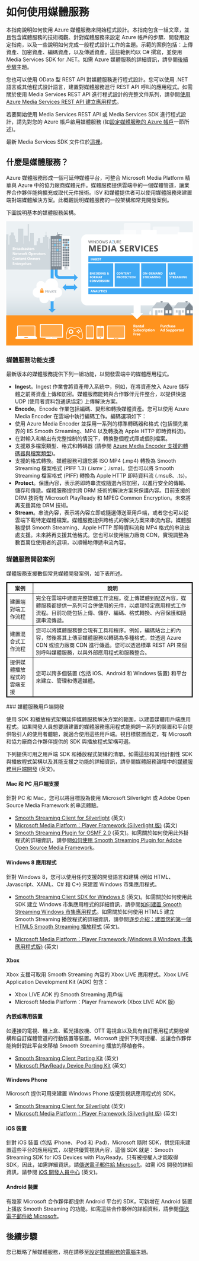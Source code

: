 <properties urlDisplayName="" pageTitle="" metaKeywords="" description="" metaCanonical="" services="" documentationCenter="" title="How to Use Media Services" authors="" solutions="" manager="" editor="" />

<tags ms.service="media-services" ms.workload="media" ms.tgt_pltfrm="na" ms.devlang="dotnet" ms.topic="article" ms.date="01/01/1900" ms.author="" />


# 如何使用媒體服務

本指南說明如何使用 Azure 媒體服務來開始程式設計。本指南包含一組文章，並且包含媒體服務的技術概觀、針對媒體服務來設定 Azure 帳戶的步驟、開發用設定指南，以及一些說明如何完成一般程式設計工作的主題。示範的案例包括：上傳資產、加密資產、編碼資產，以及傳遞資產。這些範例均以 C# 撰寫，並使用 Media Services SDK for .NET。如需 Azure 媒體服務的詳細資訊，請參閱[後續步驟][後續步驟]主題。

您也可以使用 OData 型 REST API 對媒體服務進行程式設計。您可以使用 .NET 語言或其他程式設計語言，建置對媒體服務進行 REST API 呼叫的應用程式。如需關於使用 Media Services REST API 進行程式設計的完整文件系列，請參閱[使用 Azure Media Services REST API 建立應用程式][使用 Azure Media Services REST API 建立應用程式]。

若要開始使用 Media Services REST API 或 Media Services SDK 進行程式設計，請先對您的 Azure 帳戶啟用媒體服務 (如[設定媒體服務的 Azure 帳戶][設定媒體服務的 Azure 帳戶]一節所述)。

最新 Media Services SDK 文件位於[這裡][這裡]。

## <a name="what-are"></a><span class="short header">什麼是媒體服務？</span>

Azure 媒體服務形成一個可延伸媒體平台，可整合 Microsoft Media Platform 精華與 Azure 中的協力廠商媒體元件。媒體服務提供雲端中的一個媒體管道，讓業界合作夥伴能夠擴充或取代元件技術。ISV 和媒體提供者可以使用媒體服務來建置端對端媒體解決方案。此概觀說明媒體服務的一般架構和常見開發案例。

下圖說明基本的媒體服務架構。

![Media Services Architecture][Media Services Architecture]

### 媒體服務功能支援

最新版本的媒體服務提供下列一組功能，以開發雲端中的媒體應用程式。

-   **Ingest**。Ingest 作業會將資產帶入系統中，例如，在將資產放入 Azure 儲存體之前將資產上傳和加密。媒體服務能夠與合作夥伴元件整合，以提供快速 UDP (使用者資料包通訊協定) 上傳解決方案。
-   **Encode**。Encode 作業包括編碼、變形和轉換媒體資產。您可以使用 Azure Media Encoder 在雲端中執行編碼工作。編碼選項如下：
  -   使用 Azure Media Encoder 並採用一系列的標準轉碼器和格式 (包括領先業界的 IIS Smooth Streaming、MP4 以及轉換為 Apple HTTP 即時資料流)。
  -   在對輸入和輸出有完整控制的情況下，轉換整個程式庫或個別檔案。
  -   支援眾多檔案類型、格式和轉碼器 (請參閱 [Azure Media Encoder 支援的轉碼器與檔案類型][Azure Media Encoder 支援的轉碼器與檔案類型])。
  -   支援的格式轉換。媒體服務可讓您將 ISO MP4 (.mp4) 轉換為 Smooth Streaming 檔案格式 (PIFF 1.3) (.ismv；.isma)。您也可以將 Smooth Streaming 檔案格式 (PIFF) 轉換為 Apple HTTP 即時資料流 (.msu8、.ts)。
-   **Protect**。保護內容，表示將即時串流或隨選內容加密，以進行安全的傳輸、儲存和傳遞。媒體服務提供跨 DRM 技術的解決方案來保護內容。目前支援的 DRM 技術有 Microsoft PlayReady 和 MPEG Common Encryption。未來將再支援其他 DRM 技術。
-   **Stream**。串流內容，表示將內容立即或隨選傳送至用戶端，或者您也可以從雲端下載特定媒體檔案。媒體服務提供跨格式的解決方案來串流內容。媒體服務提供 Smooth Streaming、Apple HTTP 即時資料流和 MP4 格式的串流出處支援。未來將再支援其他格式。您也可以使用協力廠商 CDN，實現調整為數百萬位使用者的選項，以順暢地傳遞串流內容。

### 媒體服務開發案例

媒體服務支援數個常見媒體開發案例，如下表所述。

<table border="2" cellspacing="0" cellpadding="5" style="border: 2px solid #000000;">

<thead>

<tr>

<th>
案例

</th>

<th>
說明

</th>

</tr>

</thead>

<tbody>

<tr>

<td>
建置端對端工作流程

</td>

<td>
完全在雲端中建置完整媒體工作流程。從上傳媒體到配送內容，媒體服務都提供一系列可合併使用的元件，以處理特定應用程式工作流程。目前功能包括上傳、儲存、編碼、格式轉換、內容保護和隨選串流傳遞。

</td>

</tr>

<tr>

<td>
建置混合式工作流程

</td>

<td>
您可以將媒體服務整合現有工具和程序。例如，編碼站台上的內容，然後將其上傳至媒體服務以轉碼為多種格式，並透過 Azure CDN 或協力廠商 CDN 進行傳遞。您可以透過標準 REST API 來個別呼叫媒體服務，以與外部應用程式和服務整合。

</td>

</tr>

<tr>

<td>
提供媒體播放程式的雲端支援

</td>

<td>
您可以跨多個裝置 (包括 iOS、Android 和 Windows 裝置) 和平台來建立、管理和傳遞媒體。

</td>

</tr>

</tbody>

</table>
</p>
### <a name="media-client"></a>媒體服務用戶端開發

使用 SDK 和播放程式架構延伸媒體服務解決方案的範圍，以建置媒體用戶端應用程式。如果開發人員想要讓建置的媒體服務應用程式能夠跨一系列的裝置和平台提供吸引人的使用者體驗，就適合使用這些用戶端。視目標裝置而定，有 Microsoft 和協力廠商合作夥伴提供的 SDK 與播放程式架構可選。

下列提供可用之用戶端 SDK 和播放程式架構的清單。如需這些和其他計劃性 SDK 與播放程式架構以及其能支援之功能的詳細資訊，請參閱媒體服務論壇中的[媒體服務用戶端開發][媒體服務用戶端開發] (英文)。

#### Mac 和 PC 用戶端支援

針對 PC 和 Mac，您可以將目標設為使用 Microsoft Silverlight 或 Adobe Open Source Media Framework 的串流體驗。

-   [Smooth Streaming Client for Silverlight][Smooth Streaming Client for Silverlight] (英文)
-   [Microsoft Media Platform：Player Framework (Silverlight 版)][Microsoft Media Platform：Player Framework (Silverlight 版)] (英文)
-   [Smooth Streaming Plugin for OSMF 2.0][Smooth Streaming Plugin for OSMF 2.0] (英文)。如需關於如何使用此外掛程式的詳細資訊，請參閱[如何使用 Smooth Streaming Plugin for Adobe Open Source Media Framework][如何使用 Smooth Streaming Plugin for Adobe Open Source Media Framework]。

#### Windows 8 應用程式

針對 Windows 8，您可以使用任何支援的開發語言和建構 (例如 HTML、Javascript、XAML、C# 和 C+) 來建置 Windows 市集應用程式。

-   [Smooth Streaming Client SDK for Windows 8][Smooth Streaming Client SDK for Windows 8] (英文)。如需關於如何使用此 SDK 建立 Windows 市集應用程式的詳細資訊，請參閱[如何建置 Smooth Streaming Windows 市集應用程式][如何建置 Smooth Streaming Windows 市集應用程式]。如需關於如何使用 HTML5 建立 Smooth Streaming 播放程式的詳細資訊，請參閱[逐步介紹：建置您的第一個 HTML5 Smooth Streaming 播放程式][逐步介紹：建置您的第一個 HTML5 Smooth Streaming 播放程式] (英文)。

-   [Microsoft Media Platform：Player Framework (Windows 8 Windows 市集應用程式版)][Microsoft Media Platform：Player Framework (Windows 8 Windows 市集應用程式版)] (英文)

#### Xbox

Xbox 支援可取用 Smooth Streaming 內容的 Xbox LIVE 應用程式。Xbox LIVE Application Development Kit (ADK) 包含：

-   Xbox LIVE ADK 的 Smooth Streaming 用戶端
-   Microsoft Media Platform：Player Framework (Xbox LIVE ADK 版)

#### 內嵌或專用裝置

如連接的電視、機上盒、藍光播放機、OTT 電視盒以及具有自訂應用程式開發架構和自訂媒體管道的行動裝置等裝置。Microsoft 提供下列可授權、並讓合作夥伴能夠針對此平台來移植 Smooth Streaming 播放的移植套件。

-   [Smooth Streaming Client Porting Kit][Smooth Streaming Client Porting Kit] (英文)
-   [Microsoft PlayReady Device Porting Kit][Microsoft PlayReady Device Porting Kit] (英文)

#### Windows Phone

Microsoft 提供可用來建置 Windows Phone 版優質視訊應用程式的 SDK。

-   [Smooth Streaming Client for Silverlight][Smooth Streaming Client for Silverlight] (英文)
-   [Microsoft Media Platform：Player Framework (Silverlight 版)][Microsoft Media Platform：Player Framework (Silverlight 版)] (英文)

#### iOS 裝置

針對 iOS 裝置 (包括 iPhone、iPod 和 iPad)，Microsoft 隨附 SDK，供您用來建置這些平台的應用程式，以提供優質視訊內容，這個 SDK 就是：Smooth Streaming SDK for iOS Devices with PlayReady。只有被授權人才能取得 SDK，因此，如需詳細資訊，請[傳送電子郵件給 Microsoft][傳送電子郵件給 Microsoft]。如需 iOS 開發的詳細資訊，請參閱 [iOS 開發人員中心][iOS 開發人員中心] (英文)。

#### Android 裝置

有幾家 Microsoft 合作夥伴都提供 Android 平台的 SDK，可新增在 Android 裝置上播放 Smooth Streaming 的功能。如需這些合作夥伴的詳細資料，請參閱[傳送電子郵件給 Microsoft][1]。

## 後續步驟

您已概略了解媒體服務，現在請移至[設定媒體服務的電腦][設定媒體服務的電腦]主題。

  [後續步驟]: #next-steps
  [使用 Azure Media Services REST API 建立應用程式]: http://go.microsoft.com/fwlink/?linkid=252967
  [設定媒體服務的 Azure 帳戶]: #setup-account
  [這裡]: http://msdn.microsoft.com/zh-tw/library/hh973613.aspx
  [Media Services Architecture]: ./media/media-services-dotnet-how-to-use/wams-01.png
  [Azure Media Encoder 支援的轉碼器與檔案類型]: http://msdn.microsoft.com/zh-tw/library/hh973634
  [媒體服務用戶端開發]: http://social.msdn.microsoft.com/Forums/zh-tw/MediaServices/thread/e9092ec6-2dfc-44cb-adce-1dc935309d2a
  [Smooth Streaming Client for Silverlight]: http://www.microsoft.com/zh-tw/download/details.aspx?id=29940
  [Microsoft Media Platform：Player Framework (Silverlight 版)]: http://smf.codeplex.com/documentation
  [Smooth Streaming Plugin for OSMF 2.0]: http://go.microsoft.com/fwlink/?LinkId=275022
  [如何使用 Smooth Streaming Plugin for Adobe Open Source Media Framework]: http://go.microsoft.com/fwlink/?LinkId=275034
  [Smooth Streaming Client SDK for Windows 8]: http://go.microsoft.com/fwlink/?LinkID=246146
  [如何建置 Smooth Streaming Windows 市集應用程式]: http://go.microsoft.com/fwlink/?LinkId=271647
  [逐步介紹：建置您的第一個 HTML5 Smooth Streaming 播放程式]: http://msdn.microsoft.com/zh-tw/library/jj573656(v=vs.90).aspx
  [Microsoft Media Platform：Player Framework (Windows 8 Windows 市集應用程式版)]: http://playerframework.codeplex.com/wikipage?title=Player%20Framework%20for%20Windows%208%20Metro%20Style%20Apps&referringTitle=Home
  [Smooth Streaming Client Porting Kit]: http://www.microsoft.com/zh-tw/mediaplatform/sspk.aspx
  [Microsoft PlayReady Device Porting Kit]: http://www.microsoft.com/PlayReady/Licensing/device_technology.mspx
  [傳送電子郵件給 Microsoft]: mailto:askdrm@microsoft.com
  [iOS 開發人員中心]: https://developer.apple.com/devcenter/ios/index.action
  [1]: mailto:sspkinfo@microsoft.com?subject=Partner%20SDKs%20for%20Android%20Devices
  [設定媒體服務的電腦]: http://go.microsoft.com/fwlink/?LinkId=301751
